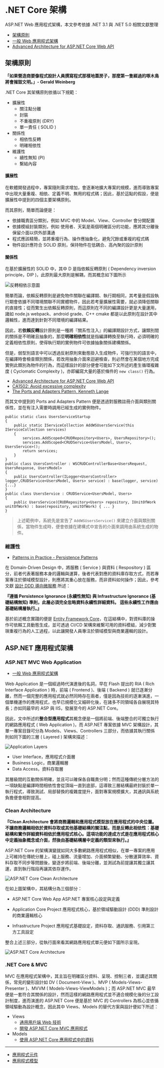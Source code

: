 # .NET Core 架構

ASP.NET Web 應用程式架構，本文參考依據 .NET 3.1 與 .NET 5.0 相關文獻整理

+ [架構原則](https://docs.microsoft.com/zh-tw/dotnet/architecture/modern-web-apps-azure/architectural-principles)
+ [一般 Web 應用程式架構](https://docs.microsoft.com/zh-tw/dotnet/architecture/modern-web-apps-azure/common-web-application-architectures)
+ [Advanced Architecture for ASP.NET Core Web API](https://www.infoq.com/articles/advanced-architecture-aspnet-core/)

## 架構原則

**「如果營造商要像程式設計人員撰寫程式那樣地蓋房子，那麼第一隻經過的啄木鳥將會摧毀文明。」- Gerald Weinberg**

.NET Core 其架構原則依循以下規範：

+ 擴展性
    - 關注點分離
    - 封裝
    - 不重複原則 (DRY)
    - 單一責任 ( SOLID )
+ 關係性
    - 相依性反轉
    - 明確相依性
+ 維護性
    - 續性無知 (PI)
    - 繫結內容

#### 擴展性

在軟體開發過程中，專案隨則需求增加，會逐漸地擴大專案的規模，進而導致專案中出現大量重複、相依、定義不明、無用的程式碼；因此，基於這點的假設，便是擴展性中提到的四個主要架構原則。

而其原則，簡單而論便是：

+ 依據職責區分類別，例如 MVC 中的 Model、View、Controller 會分開配置
+ 依據模組封裝類別，例如 使用者、天氣是兩個明確區分的功能，應將其分離後保留介面以供外部溝通
+ 程式應該精簡，並將重複行為、操作應抽象化，避免冗餘或重複的程式碼
+ 物件設計應符合 SOLID 原則，保持物件在低耦合、高內聚的設計原則

#### 關係性

在基於擴展性的 SOLID 中，其中 D 是指依賴反轉原則 ( Dependency inversion principle，DIP )，此原則最大原則是解耦，而其概念如下圖所示

![反轉相依示意圖](./img/image4-2.png)

簡單而論，依賴反轉原則是避免物件關聯在編譯期、執行期相同，其考量是假設執行期會依據不同環境關聯不同實體物件，因此若考量擴展性需要，就必須降低關聯的直接性；從而繁生出依賴反轉原則，而這原則在不同的編譯設計更是大量運用，諸如 node.js webpack、android grade、C++ cmake 都是以此原則在設計其中邏輯性，進而達到針對不同環境的編譯結果。

因此，若**依賴反轉**設計原則是一種將『關系性注入』的編譯期設計方式，讓類別間的關係是不明確且抽象的，那麼**明確相依性**就是指編譯轉換至執行時，必須明確的定義相依性原則，使得執行期的實例物件可依據抽象關係建構關係。

但是，弱型別語言中可以透過反射原則來動態掛入生成物件，可強行別的語言中，在編譯時會檢查類別關係，若改用抽象介面來迴避檢查，則必然會在某個地方完成實例此類別為物件的行為，而這樣設計的部分便會可能如下文所述的產生循環複雜度 ( Cyclomatic Complexity )，亦即編寫大量的基於條件的 ```new class()``` 行為。

+ [Advanced Architecture for ASP.NET Core Web API](https://www.infoq.com/articles/advanced-architecture-aspnet-core/)
+ [CA1502: Avoid excessive complexity](https://docs.microsoft.com/zh-tw/previous-versions/visualstudio/visual-studio-2015/code-quality/ca1502-avoid-excessive-complexity?view=vs-2015&redirectedfrom=MSDN)
+ [The Ports and Adapters Pattern, Kenneth Lange](https://www.kennethlange.com/ports-and-adapters/)

而其文中提到的 Ports and Adapters Pattern 便是透過對服務註冊介面與類別關係性，並在有注入需要時調用已經生成的實例物件。

```
public static class UsersServiceStartup
{
    public static IServiceCollection AddWSUsersService(this IServiceCollection services)
    {
        services.AddScoped<CRUDRepository<Users>, UsersRepository>();
        services.AddScoped<CRUDService<UsersModel, Users>, UsersService>();
        return services;
    }
}
public class UsersController : WSCRUDControllerBase<UsersRequest, UsersResponse, UsersModel>
{
    public UsersController(ILogger<UsersController> logger,CRUDService<UsersModel, Users> service) : base(logger, service) {...}
}
public class UsersService : CRUDService<UsersModel, Users>
{
    public UsersService(CRUDRepository<Users> repository, IUnitOfWork unitOfWork) : base(repository, unitOfWork) { ... }
}
```
> 上述範例中，系統先是宣告了 ```AddWSUsersService()``` 來建立介面與類別關係，當物件生成時，便會依據在建構式中宣告的介面來調用由系統生成的物件。

### 維護性

+ [Patterns in Practice - Persistence Patterns](https://docs.microsoft.com/en-us/archive/msdn-magazine/2009/april/design-patterns-for-data-persistence)

在 Domain-Driven Design 中，將服務 ( Service ) 與資料 ( Respository ) 區分，前者代表著服務本身的邏輯與運算，後者代表對應的資料庫存取方式，而若專案專注於領域模型設計，則應將其重心放在服務，而非資料如何操作；因此，參考文獻 [設計 DDD 導向微服務](https://docs.microsoft.com/zh-tw/dotnet/architecture/microservices/microservice-ddd-cqrs-patterns/ddd-oriented-microservice) 所述：

**『遵循 Persistence Ignorance (永續性無知) 與 Infrastructure Ignorance (基礎結構無知) 準則，此層必須完全忽略資料永續性詳細資料。 這些永續性工作應由基礎結構層執行。』**

基於前述概念實踐的便是 [Entity Framework Core](../app/WebService.Entities/readme.md)，在這結構中，對資料庫的操作可依賴工具動態生成，並可透過 CI/CD 架構來維繫可用的資料模組，減少對繁瑣重複行為的人工過程，以此讓開發人員專注於領域模型與商業邏輯的設計。

## ASP.NET 應用程式架構

### ASP.NET MVC Web Application

+ [一般 Web 應用程式架構](https://docs.microsoft.com/zh-tw/dotnet/architecture/modern-web-apps-azure/common-web-application-architectures)

Web Application 是一個經過時代演進後的名詞，早在 Flash 提出的 RIA ( Rich Interface Application ) 時，前端 ( Frontend )、後端 ( Backend ) 就已逐漸分離，然而一個完整的應用程式就必然同時存在兩者，僅是因為技術的逐漸演進，一個單機運作的應用程式，也早已規模化又細碎化後，在諸多不同領域各自展現其特長；亦如同最早的 ASP 與 IIS，發展至今的 ASP.NET Core。

因此，文中所述的**整合型應用程式**其概念便是一個將前端、後端整合的可獨立執行的網路應用程式 ( Web Application )，而 ASP.NET 專案依據 MVC 架構設計，其單一專案目錄可分為 Models、Views、Controllers 三部分，而依據其執行關係則如同下圖的三層 ( Layered ) 架構來描述：

![Application Layers](./img/image5-2.png)

+ User Interface，應用程式介面層
+ Business Logic，商業邏輯層
+ Data Access，資料存取層

其層級間的互動關係明確，並且可以確保各自職責分明；然而這種傳統分層方法的一項缺點是編譯時間相依性會從頂端一直到底部，這導致三層結構最終封裝於單一執行程式，導致測試、局部替換的複雜度提升，面對專案規模擴大，其通訊與系統負擔便會相對提高。

### Clean Architecture

**『Clean Architecture 會將商務邏輯和應用程式模型放在應用程式的中央位置。不讓商務邏輯相依於資料存取或其他基礎結構的關注點，而是反轉此相依性：基礎結構和實作詳細資料相依於應用程式核心。這項功能的達成方式是在應用程式核心中定義抽象概念或介面，然後由基礎結構層中定義的類型來執行。』**

ASP.NET Core 的架構演變就如同大多數網路應用程式相似，在單一專案的應用上可維持在傳統分層上，碰上服務、流量增加、介面頻繁變動、分散運算效率、資料存取不同步等問題後，變逐步將前端、後端分離，並測試為前提讓其獨立讓其運，直到執行階段再讓其依存運作。

![ASP.NET Core Clean Architecture](./img/image5-9.png)

在如上圖架構中，其結構分為三個部分：

+ ASP.NET Core Web App
ASP.NET 專案核心設定與定義

+ Application Core Project
應用程式核心，基於領域驅動設計 (DDD) 準則設計的商業邏輯核心

+ Infrastructure Project
應用程式基礎設定，資料存取、通訊服務、引用第三方工具設定

整合上述三部分，從執行面來看其網路應用程式單元便如下圖所示呈現。

![ASP.NET Core Architecture](./img/image5-12.png)

### .NET Core & MVC

MVC 在應用程式架構中，其主旨在明確區分資料、呈現、控制三者，並講述其關係，常見的變形設計如 DV ( Document-View )、MVP ( Models-Views-Presenter )、MVVM ( Models-Views-ViewModels )；而 ASP.NET MVC 最早便是一套符合其關係的設計，然而這樣的網路應用程式並不適合規模化後的分工設計制度，進而演進的 ASP.NET Core 便是基於 MVC 的 Controllers 為核心並依循領域驅動為設計概念，因此其中 Views、Models 的替代方案與設計便如下所述：

+ Views
    - [通用用戶端 Web 技術](https://docs.microsoft.com/zh-tw/dotnet/architecture/modern-web-apps-azure/common-client-side-web-technologies)
    - [開發 ASP.NET Core MVC 應用程式](https://docs.microsoft.com/zh-tw/dotnet/architecture/modern-web-apps-azure/develop-asp-net-core-mvc-apps)
+ Models
    - [使用 ASP.NET Core 應用程式中的資料](https://docs.microsoft.com/zh-tw/dotnet/architecture/modern-web-apps-azure/work-with-data-in-asp-net-core-apps)

---

+ [應用程式元件](https://docs.microsoft.com/zh-tw/aspnet/core/mvc/advanced/app-parts?view=aspnetcore-3.1)
+ [應用程式模型](https://docs.microsoft.com/zh-tw/aspnet/core/mvc/controllers/application-model?view=aspnetcore-3.1)
